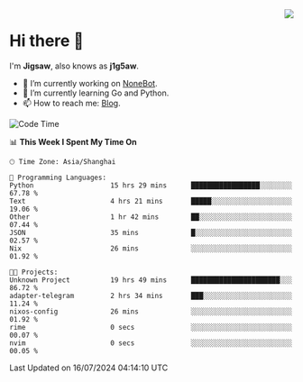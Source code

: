 <a href="#">
  <img align="right" src="https://github-readme-stats.vercel.app/api?username=j1g5awi&count_private=true&show_icons=true&title_color=80070B&text_color=B3B3B3&bg_color=212121&icon_color=80070B" />
</a>

# Hi there 👋

I'm **Jigsaw**, also knows as **j1g5aw**.

- 🔭 I’m currently working on [NoneBot](https://github.com/nonebot).
- 🌱 I’m currently learning Go and Python.
- 📫 How to reach me: [Blog](https://blog.maddestroyer.xyz/).

<!--START_SECTION:waka-->
![Code Time](http://img.shields.io/badge/Code%20Time-1%2C539%20hrs-blue)

📊 **This Week I Spent My Time On** 

```text
🕑︎ Time Zone: Asia/Shanghai

💬 Programming Languages: 
Python                   15 hrs 29 mins      █████████████████░░░░░░░░   67.78 % 
Text                     4 hrs 21 mins       █████░░░░░░░░░░░░░░░░░░░░   19.06 % 
Other                    1 hr 42 mins        ██░░░░░░░░░░░░░░░░░░░░░░░   07.44 % 
JSON                     35 mins             █░░░░░░░░░░░░░░░░░░░░░░░░   02.57 % 
Nix                      26 mins             ░░░░░░░░░░░░░░░░░░░░░░░░░   01.92 % 

🐱‍💻 Projects: 
Unknown Project          19 hrs 49 mins      ██████████████████████░░░   86.72 % 
adapter-telegram         2 hrs 34 mins       ███░░░░░░░░░░░░░░░░░░░░░░   11.24 % 
nixos-config             26 mins             ░░░░░░░░░░░░░░░░░░░░░░░░░   01.92 % 
rime                     0 secs              ░░░░░░░░░░░░░░░░░░░░░░░░░   00.07 % 
nvim                     0 secs              ░░░░░░░░░░░░░░░░░░░░░░░░░   00.05 % 
```


 Last Updated on 16/07/2024 04:14:10 UTC
<!--END_SECTION:waka-->
